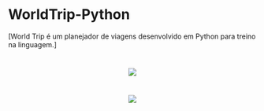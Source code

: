 # WorldTrip-Python
[World Trip é um planejador de viagens desenvolvido em Python para treino na linguagem.]
<h1 align = "center"> <img src = "https://github.com/xrdaniel/WorldTrip-Python/assets/125705404/f381f536-6875-4fba-98f0-3df84e3fa7b6" /><h1/>
<h2 align = "center"> <img src = "https://github.com/xrdaniel/WorldTrip-Python/assets/125705404/bb6e034b-a08a-46ef-bc6f-a662ccc9b438" /><h2/>

